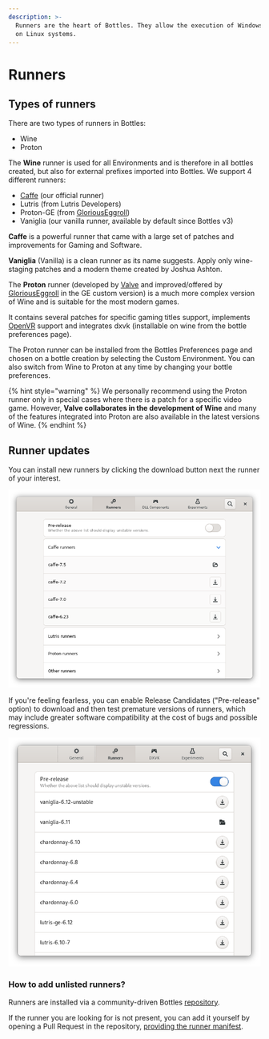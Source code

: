 ```yaml
---
description: >-
  Runners are the heart of Bottles. They allow the execution of Windows software
  on Linux systems.
---
```


# Runners

## Types of runners

There are two types of runners in Bottles:

* Wine
* Proton

The **Wine** runner is used for all Environments and is therefore in all bottles created, but also for external prefixes imported into Bottles. We support 4 different runners:

* [Caffe](https://github.com/bottlesdevs/components/tree/main/runners/wine) (our official runner)
* Lutris (from Lutris Developers)
* Proton-GE (from [GloriousEggroll](https://github.com/GloriousEggroll))
* Vaniglia (our vanilla runner, available by default since Bottles v3)

**Caffe** is a powerful runner that came with a large set of patches and improvements for Gaming and Software.&#x20;

**Vaniglia** (Vanilla) is a clean runner as its name suggests. Apply only wine-staging patches and a modern theme created by Joshua Ashton.

The **Proton** runner (developed by [Valve](https://github.com/ValveSoftware/Proton) and improved/offered by [GloriousEggroll](https://github.com/GloriousEggroll/proton-ge-custom) in the GE custom version) is a much more complex version of Wine and is suitable for the most modern games.

It contains several patches for specific gaming titles support, implements [OpenVR](https://partner.steamgames.com/doc/features/steamvr/openvr) support and integrates dxvk (installable on wine from the bottle preferences page).

The Proton runner can be installed from the Bottles Preferences page and chosen on a bottle creation by selecting the Custom Environment. You can also switch from Wine to Proton at any time by changing your bottle preferences.

{% hint style="warning" %}
We personally recommend using the Proton runner only in special cases where there is a patch for a specific video game. However, **Valve collaborates in the development of Wine** and many of the features integrated into Proton are also available in the latest versions of Wine.
{% endhint %}

## Runner updates

You can install new runners by clicking the download button next the runner of your interest.

![Bottles - Preferences - Runners](../.gitbook/assets/components/runners/Main.png)

If you're feeling fearless, you can enable Release Candidates ("Pre-release" option) to download and then test premature versions of runners, which may include greater software compatibility at the cost of bugs and possible regressions.

![Bottles - Preferences - Runners (Pre-release)](<../.gitbook/assets/components/runners/PreRelease.png>)

### How to add unlisted runners?

Runners are installed via a community-driven Bottles [repository](https://github.com/bottlesdevs/components).

If the runner you are looking for is not present, you can add it yourself by opening a Pull Request in the repository, [providing the runner manifest](https://github.com/bottlesdevs/components/blob/main/README.md#how-to-contribute).
